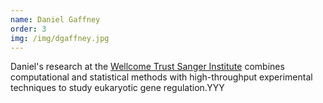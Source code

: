 ```yaml
---
name: Daniel Gaffney
order: 3
img: /img/dgaffney.jpg
---
```


Daniel's research at the [Wellcome Trust Sanger Institute](http://www.sanger.ac.uk/research/faculty/dgaffney/)
combines computational and statistical methods with high-throughput
experimental techniques to study eukaryotic gene regulation.YYY
